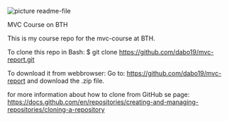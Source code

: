 ![picture readme-file](https://github.com/dabo19/mvc-report/blob/main/img/php.jpg)

MVC Course on BTH

This is my course repo for the mvc-course at BTH.

To clone this repo in Bash:
$ git clone https://github.com/dabo19/mvc-report.git

To download it from webbrowser:
Go to: https://github.com/dabo19/mvc-report and download the .zip file.

for more information about how to clone from GitHub se page:
https://docs.github.com/en/repositories/creating-and-managing-repositories/cloning-a-repository
